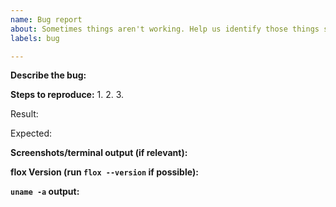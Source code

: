 ```yaml
---
name: Bug report
about: Sometimes things aren't working. Help us identify those things so we can fix them!
labels: bug

---
```


**Describe the bug:**

**Steps to reproduce:**
1.
2.
3.

Result:

Expected:


**Screenshots/terminal output (if relevant):**

**flox Version (run `flox --version` if possible):**

**`uname -a` output:**
